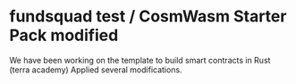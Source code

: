 # fundsquad test / CosmWasm Starter Pack modified

We have been working on the template to build smart contracts in Rust (terra academy)
Applied several modifications.


